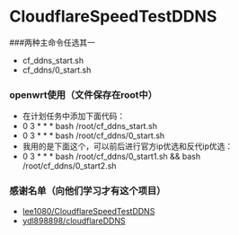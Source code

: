 # CloudflareSpeedTestDDNS

###两种主命令任选其一
- cf_ddns_start.sh
- cf_ddns/0_start.sh

### openwrt使用（文件保存在root中）
- 在计划任务中添加下面代码：
- 0 3 * * * bash /root/cf_ddns_start.sh
- 0 3 * * * bash /root/cf_ddns/0_start.sh
- 我用的是下面这个，可以前后进行官方ip优选和反代ip优选：
- 0 3 * * * bash /root/cf_ddns/0_start1.sh && bash /root/cf_ddns/0_start2.sh

### 感谢名单（向他们学习才有这个项目）
- [lee1080/CloudflareSpeedTestDDNS](https://github.com/lee1080/CloudflareSpeedTestDDNS)
- [ydl898898/cloudflareDDNS](https://github.com/ydl898898/cloudflareDDNS)
